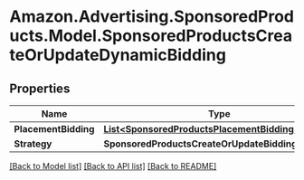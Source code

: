 # Amazon.Advertising.SponsoredProducts.Model.SponsoredProductsCreateOrUpdateDynamicBidding

## Properties

Name | Type | Description | Notes
------------ | ------------- | ------------- | -------------
**PlacementBidding** | [**List&lt;SponsoredProductsPlacementBidding&gt;**](SponsoredProductsPlacementBidding.md) |  | [optional] 
**Strategy** | **SponsoredProductsCreateOrUpdateBiddingStrategy** |  | 

[[Back to Model list]](../README.md#documentation-for-models) [[Back to API list]](../README.md#documentation-for-api-endpoints) [[Back to README]](../README.md)

